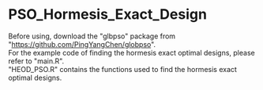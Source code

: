 # PSO_Hormesis_Exact_Design

Before using, download the "glbpso" package from "https://github.com/PingYangChen/globpso".  
For the example code of finding the hormesis exact optimal designs, please refer to "main.R".  
"HEOD_PSO.R" contains the functions used to find the hormesis exact optimal designs.
